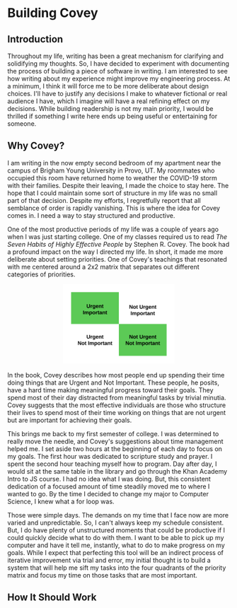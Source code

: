 # Building Covey

## Introduction

Throughout my life, writing has been a great mechanism for clarifying and solidifying my thoughts. So, I have decided to experiment with documenting the process of building a piece of software in writing. I am interested to see how writing about my experience might improve my engineering process. At a minimum, I think it will force me to be more deliberate about design choices. I'll have to justify any decisions I make to whatever fictional or real audience I have, which I imagine will have a real refining effect on my decisions. While building readership is not my main priority, I would be thrilled if something I write here ends up being useful or entertaining for someone.

## Why Covey?

I am writing in the now empty second bedroom of my apartment near the campus of Brigham Young University in Provo, UT. My roommates who occupied this room have returned home to weather the COVID-19 storm with their families. Despite their leaving, I made the choice to stay here. The hope that I could maintain some sort of structure in my life was no small part of that decision. Despite my efforts, I regretfully report that all semblance of order is rapidly vanishing. This is where the idea for Covey comes in. I need a way to stay structured and productive.

One of the most productive periods of my life was a couple of years ago when I was just starting college. One of my classes required us to read *The Seven Habits of Highly Effective People* by Stephen R. Covey. The book had a profound impact on the way I directed my life. In short, it made me more deliberate about setting priorities. One of Covey's teachings that resonated with me centered around a 2x2 matrix that separates out different categories of priorities.

<div width=100%>
  <p align="center">
    <img src="./CoveyQuadrants.png" width="50%"/>
  </p>
</div>

In the book, Covey describes how most people end up spending their time doing things that are Urgent and Not Important. These people, he posits, have a hard time making meaningful progress toward their goals. They spend most of their day distracted from meaningful tasks by trivial minutia. Covey suggests that the most effective individuals are those who structure their lives to spend most of their time working on things that are not urgent but are important for achieving their goals.

This brings me back to my first semester of college. I was determined to really move the needle, and Covey's suggestions about time management helped me. I set aside two hours at the beginning of each day to focus on my goals. The first hour was dedicated to scripture study and prayer. I spent the second hour teaching myself how to program. Day after day, I would sit at the same table in the library and go through the Khan Academy Intro to JS course. I had no idea what I was doing. But, this consistent dedication of a focused amount of time steadily moved me to where I wanted to go. By the time I decided to change my major to Computer Science, I knew what a for loop was. 

Those were simple days. The demands on my time that I face now are more varied and unpredictable. So, I can't always keep my schedule consistent. But, I do have plenty of unstructured moments that could be productive if I could quickly decide what to do with them. I want to be able to pick up my computer and have it tell me, instantly, what to do to make progress on my goals. While I expect that perfecting this tool will be an indirect process of iterative improvement via trial and error, my initial thought is to build a system that will help me sift my tasks into the four quadrants of the priority matrix and focus my time on those tasks that are most important. 

## How It Should Work
